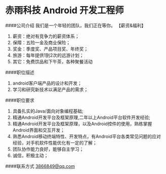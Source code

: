 赤雨科技 Android 开发工程师
==========

####公司介绍
我们是一个年轻的团队，我们正在等你。
【薪资&福利】
1. 薪资：绝对有竞争力的薪资体系；
2. 保障：五险一金及商业保险；
3. 奖金：季度奖、产品项目奖、年终奖；
4. 旅游：每年提供1到2次的远游计划；
5. 其它：免费饮品和下午茶，各种聚餐活动

####职位描述
1. android客户端产品的设计和开发；
2. 学习和研究新技术以满足产品的需求；

####职位要求 
1. 具备扎实的Java/面向对象编程基础;
2. 精通Android开发平台及框架原理,二年以上Android平台软件开发经验;
3. 精通Android开发平台及框架原理，以及Android控件的使用，熟练掌握Android界面和交互开发；
4. 熟悉Android移动终端特性、开发特点，有Android平台各类常见问题的应对经验，对手机软件性能优化有一定的了解；
5. 团队协作能力良好，能够自主学习；
6. 诚信，积极主动；

####联系方式
[3866849@qq.com](mailto:3866849@qq.com)
